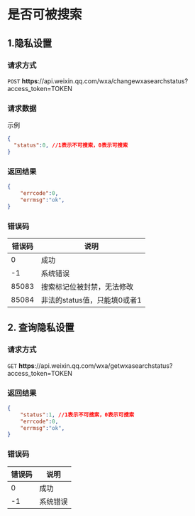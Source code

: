 # 是否可被搜索

## 1.隐私设置

### 请求方式

`POST` **https**://api.weixin.qq.com/wxa/changewxasearchstatus?access_token=TOKEN

### 请求数据

示例

```json
{
  "status":0, //1表示不可搜索，0表示可搜索
}
```

### 返回结果

```json
{
    "errcode":0,
    "errmsg":"ok",
}
```

### 错误码

|错误码	  |说明
|-|-|
|0	      |成功
|-1	      |系统错误
|85083	  |搜索标记位被封禁，无法修改
|85084	  |非法的status值，只能填0或者1

## 2. 查询隐私设置

### 请求方式

`GET` **https**://api.weixin.qq.com/wxa/getwxasearchstatus?access_token=TOKEN

### 返回结果

```json
{
    "status":1, //1表示不可搜索，0表示可搜索
    "errcode":0,
    "errmsg":"ok",
}
```

### 错误码

|错误码	|说明
|-|-|
|0	    |成功
|-1	    |系统错误
